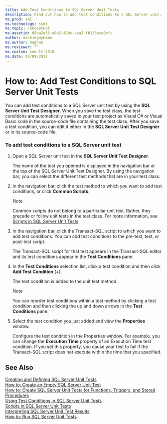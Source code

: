 ```yaml
---
title: Add Test Conditions to SQL Server Unit Tests
description: Find out how to add test conditions to a SQL Server unit. See how to use the SQL Server Unit Test Designer for this task.
ms.prod: sql
ms.technology: ssdt
ms.topic: conceptual
ms.assetid: 85ba2e56-a0b2-489c-aea2-fb135cce0cfc
author: markingmyname
ms.author: maghan
ms.reviewer: “”
ms.custom: seo-lt-2019
ms.date: 02/09/2017
---
```


# How to: Add Test Conditions to SQL Server Unit Tests

You can add test conditions to a SQL Server unit test by using the **SQL Server Unit Test Designer**. When you save the test class, the test conditions are automatically saved in your test project as Visual C\# or Visual Basic code in the source-code file containing the test class. After you save a test condition, you can edit it either in the **SQL Server Unit Test Designer** or in its source-code file.  
  
### To add test conditions to a SQL Server unit test  
  
1.  Open a SQL Server unit test in the **SQL Server Unit Test Designer**.  
  
    The name of the test you opened is displayed in the navigation bar at the top of the SQL Server Unit Test Designer. By using the navigation bar, you can select the different test methods that are in your test class.  
  
2.  In the navigation bar, click the test method to which you want to add test conditions, or click **Common Scripts**.  
  
    > [!NOTE]  
    > Common scripts do not belong to a particular unit test. Rather, they precede or follow unit tests in the test class. For more information, see [Scripts in SQL Server Unit Tests](../ssdt/scripts-in-sql-server-unit-tests.md).  
  
3.  In the navigation bar, click the Transact\-SQL script to which you want to add test conditions. You can add test conditions to the pre-test, test, or post-test script.  
  
    The Transact\-SQL script for that test appears in the Transact\-SQL editor and its test conditions appear in the **Test Conditions** pane.  
  
4.  In the **Test Conditions** selection list, click a test condition and then click **Add Test Condition** (+).  
  
    The test condition is added to the unit test method.  
  
    > [!NOTE]  
    > You can reorder test conditions within a test method by clicking a test condition and then clicking the up and down arrows in the **Test Conditions** pane.  
  
5.  Select the test condition you just added and view the **Properties** window.  
  
    Configure the test condition in the Properties window. For example, you can change the **Execution Time** property of an Execution Time test condition. If you set this property, you cause your test to fail if the Transact\-SQL script does not execute within the time that you specified.  
  
## See Also  
[Creating and Defining SQL Server Unit Tests](../ssdt/creating-and-defining-sql-server-unit-tests.md)  
[How to: Create an Empty SQL Server Unit Test](../ssdt/how-to-create-an-empty-sql-server-unit-test.md)  
[How to: Create SQL Server Unit Tests for Functions, Triggers, and Stored Procedures](../ssdt/how-to-create-unit-tests-for-functions-triggers-stored-procedures.md)  
[Using Test Conditions in SQL Server Unit Tests](../ssdt/using-test-conditions-in-sql-server-unit-tests.md)  
[Scripts in SQL Server Unit Tests](../ssdt/scripts-in-sql-server-unit-tests.md)  
[Interpreting SQL Server Unit Test Results](../ssdt/interpreting-sql-server-unit-test-results.md)  
[How to: Run SQL Server Unit Tests](../ssdt/how-to-run-sql-server-unit-tests.md)  
  
